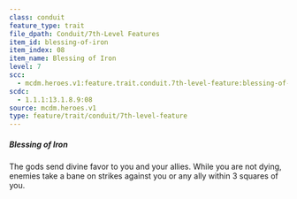 ```yaml
---
class: conduit
feature_type: trait
file_dpath: Conduit/7th-Level Features
item_id: blessing-of-iron
item_index: 08
item_name: Blessing of Iron
level: 7
scc:
  - mcdm.heroes.v1:feature.trait.conduit.7th-level-feature:blessing-of-iron
scdc:
  - 1.1.1:13.1.8.9:08
source: mcdm.heroes.v1
type: feature/trait/conduit/7th-level-feature
---
```


##### Blessing of Iron

The gods send divine favor to you and your allies. While you are not dying, enemies take a bane on strikes against you or any ally within 3 squares of you.
